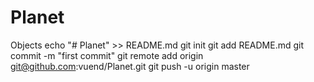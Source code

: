 # Planet
Objects
echo "# Planet" >> README.md
git init
git add README.md
git commit -m "first commit"
git remote add origin git@github.com:vuend/Planet.git
git push -u origin master
